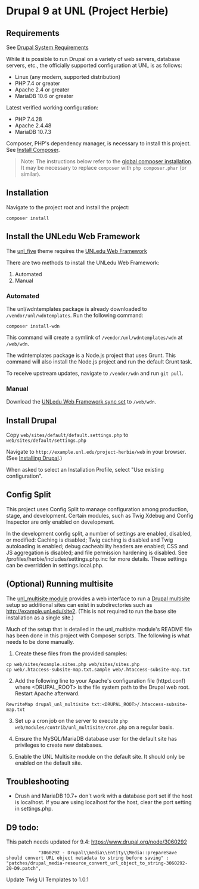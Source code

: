 # Drupal 9 at UNL (Project Herbie)

## Requirements

See [Drupal System Requirements](https://www.drupal.org/docs/system-requirements)

While it is possible to run Drupal on a variety of web servers, database servers, etc., the officially supported configuration at UNL is as follows:

- Linux (any modern, supported distribution)
- PHP 7.4 or greater
- Apache 2.4 or greater
- MariaDB 10.6 or greater

Latest verified working configuration:

- PHP 7.4.28
- Apache 2.4.48
- MariaDB 10.7.3

Composer, PHP's dependency manager, is necessary to install this project. See [Install Composer](https://getcomposer.org/doc/00-intro.md#installation-linux-unix-osx).

> Note: The instructions below refer to the [global composer installation](https://getcomposer.org/doc/00-intro.md#globally).
It may be necessary to replace `composer` with `php composer.phar` (or similar).

## Installation

Navigate to the project root and install the project:

```
composer install
```

## Install the UNLedu Web Framework

The [unl_five](https://github.com/unlcms/unl_five) theme requires the [UNLedu Web Framework](https://github.com/unl/wdntemplates)

There are two methods to install the UNLedu Web Framework:

1. Automated
2. Manual

### Automated

The unl/wdntemplates package is already downloaded to `/vendor/unl/wdntemplates`. Run the following command:

```
composer install-wdn
```

This command will create a symlink of `/vendor/unl/wdntemplates/wdn` at `/web/wdn`.

The wdntemplates package is a Node.js project that uses Grunt. This command will also install the Node.js project and run the default Grunt task.

To receive upstream updates, navigate to `/vendor/wdn` and run `git pull`.

### Manual

Download the [UNLedu Web Framework sync set](https://wdn.unl.edu/downloads/wdn_includes.zip) to `/web/wdn`.

## Install Drupal

Copy `web/sites/default/default.settings.php` to `web/sites/default/settings.php`

Navigate to `http://example.unl.edu/project-herbie/web` in your browser. (See [Installing Drupal](https://www.drupal.org/docs/installing-drupal).)

When asked to select an Installation Profile, select "Use existing configuration".

## Config Split

This project uses Config Split to manage configuration among production, stage, and development. Certain modules, such as Twig Xdebug and Config Inspector are only enabled on development.

In the development config split, a number of settings are enabled, disabled, or modified: Caching is disabled; Twig caching is disabled and Twig autoloading is enabled; debug cacheability headers are enabled; CSS and JS aggregation is disabled; and file permission hardening is disabled.  See /profiles/herbie/includes/settings.php.inc for more details. These settings can be overridden in settings.local.php.

## (Optional) Running multisite

The [unl_multisite module](https://github.com/unlcms/unl_multisite) provides a web interface to run a [Drupal multisite](https://www.drupal.org/docs/multisite-drupal) setup so additional sites can exist in subdirectories such as http://example.unl.edu/site2. (This is not required to run the base site installation as a single site.)

Much of the setup that is detailed in the unl_multisite module's README file has been done in this project with Composer scripts. The following is what needs to be done manually.

1. Create these files from the provided samples:

```
cp web/sites/example.sites.php web/sites/sites.php
cp web/.htaccess-subsite-map.txt.sample web/.htaccess-subsite-map.txt
```

2. Add the following line to your Apache's configuration file (httpd.conf) where <DRUPAL_ROOT> is the file system path to the Drupal web root. Restart Apache afterward.

```
RewriteMap drupal_unl_multisite txt:<DRUPAL_ROOT>/.htaccess-subsite-map.txt
```

3. Set up a cron job on the server to execute `php web/modules/contrib/unl_multisite/cron.php` on a regular basis.

4. Ensure the MySQL/MariaDB database user for the default site has privileges to create new databases.

5. Enable the UNL Multisite module on the default site. It should only be enabled on the default site.

## Troubleshooting

- Drush and MariaDB 10.7+ don't work with a database port set if the host is localhost. If you are using localhost for the host, clear the port setting in settings.php.

## D9 todo:

This patch needs updated for 9.4: https://www.drupal.org/node/3060292

                "3060292 - Drupal\\media\\Entity\\Media::prepareSave should convert URL object metadata to string before saving" : "patches/drupal_media-resource_convert_url_object_to_string-3060292-20-D9.patch",

Update Twig UI Templates to 1.0.1
